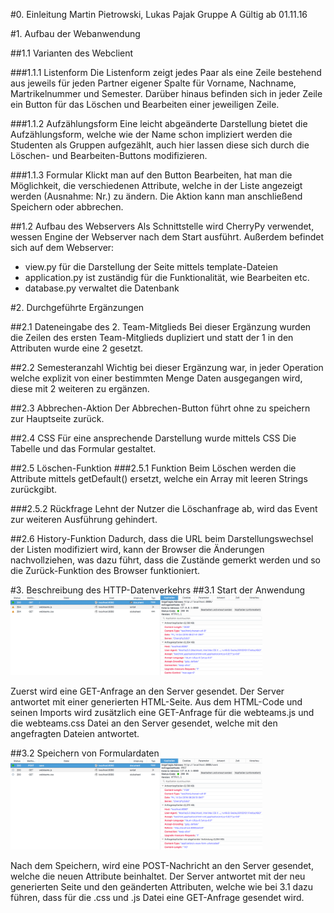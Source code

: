 #0. Einleitung
Martin Pietrowski, Lukas Pajak Gruppe A
Gültig ab 01.11.16

#1. Aufbau der Webanwendung

##1.1 Varianten des Webclient

###1.1.1 Listenform
Die Listenform zeigt jedes Paar als eine Zeile bestehend aus jeweils für jeden Partner eigener Spalte für Vorname, Nachname, Martrikelnummer und Semester. Darüber hinaus befinden sich in jeder Zeile ein Button für das Löschen und Bearbeiten einer jeweiligen Zeile.

###1.1.2 Aufzählungsform
Eine leicht abgeänderte Darstellung bietet die Aufzählungsform, welche wie der Name schon impliziert werden die Studenten als Gruppen aufgezählt, auch hier lassen diese sich durch die Löschen- und Bearbeiten-Buttons modifizieren.

###1.1.3 Formular
Klickt man auf den Button Bearbeiten, hat man die Möglichkeit, die verschiedenen Attribute, welche in der Liste angezeigt werden (Ausnahme: Nr.) zu ändern. Die Aktion kann man anschließend Speichern oder abbrechen.

##1.2 Aufbau des Webservers
Als Schnittstelle wird CherryPy verwendet, wessen Engine der Webserver nach dem Start ausführt. Außerdem befindet sich auf dem Webserver:
*   view.py für die Darstellung der Seite mittels template-Dateien
*   application.py ist zuständig für die Funktionalität, wie Bearbeiten etc.
*   database.py verwaltet die Datenbank

#2. Durchgeführte Ergänzungen

##2.1 Dateneingabe des 2. Team-Mitglieds
Bei dieser Ergänzung wurden die Zeilen des ersten Team-Mitglieds dupliziert und statt der 1 in den Attributen wurde eine 2 gesetzt.

##2.2 Semesteranzahl
Wichtig bei dieser Ergänzung war, in jeder Operation welche explizit von einer bestimmten Menge Daten ausgegangen wird, diese mit 2 weiteren zu ergänzen. 

##2.3 Abbrechen-Aktion
Der Abbrechen-Button führt ohne zu speichern zur Hauptseite zurück.

##2.4 CSS
Für eine ansprechende Darstellung wurde mittels CSS Die Tabelle und das Formular gestaltet.

##2.5 Löschen-Funktion
###2.5.1 Funktion
Beim Löschen werden die Attribute mittels getDefault() ersetzt, welche ein Array mit leeren Strings zurückgibt.

###2.5.2 Rückfrage
Lehnt der Nutzer die Löschanfrage ab, wird das Event zur weiteren Ausführung gehindert.

##2.6 History-Funktion
Dadurch, dass die URL beim Darstellungswechsel der Listen modifiziert wird, kann der Browser die Änderungen nachvollziehen, was dazu führt, dass die Zustände gemerkt werden und so die Zurück-Funktion des Browser funktioniert.

#3. Beschreibung des HTTP-Datenverkehrs
##3.1 Start der Anwendung
<img src="start.png" alt="Start" width=80% position=center>

Zuerst wird eine GET-Anfrage an den Server gesendet. Der Server antwortet mit einer generierten HTML-Seite. Aus dem HTML-Code und seinen Imports wird zusätzlich eine GET-Anfrage für die webteams.js und die webteams.css Datei an den Server gesendet, welche mit den angefragten Dateien antwortet.

##3.2 Speichern von Formulardaten
<img src="speichern.png" alt="Start" width=80% position=center>

Nach dem Speichern, wird eine POST-Nachricht an den Server gesendet, welche die neuen Attribute beinhaltet. Der Server antwortet mit der neu generierten Seite und den geänderten Attributen, welche wie bei 3.1 dazu führen, dass für die .css und .js Datei eine GET-Anfrage gesendet wird.




